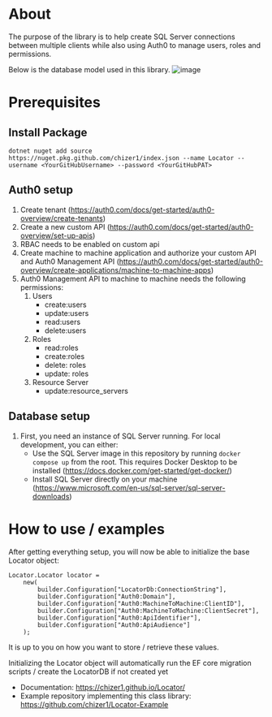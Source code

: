 # About

The purpose of the library is to help create SQL Server connections between multiple clients while also using Auth0 to manage users, roles and permissions.

Below is the database model used in this library.
![image](https://github.com/user-attachments/assets/4dbfe593-6b2c-4c49-92e5-de60aa01cf0c)

# Prerequisites

## Install Package
`dotnet nuget add source https://nuget.pkg.github.com/chizer1/index.json --name Locator --username <YourGitHubUsername> --password <YourGitHubPAT>`

## Auth0 setup

1. Create tenant (https://auth0.com/docs/get-started/auth0-overview/create-tenants)
2. Create a new custom API (https://auth0.com/docs/get-started/auth0-overview/set-up-apis)
3. RBAC needs to be enabled on custom api
4. Create machine to machine application and authorize your custom API and Auth0 Management API (https://auth0.com/docs/get-started/auth0-overview/create-applications/machine-to-machine-apps)
5. Auth0 Management API to machine to machine needs the following permissions:
   1. Users
        - create:users
        - update:users
        - read:users
        - delete:users
   2. Roles
        - read:roles
        - create:roles
        - delete: roles
        - update: roles
   3. Resource Server
        - update:resource_servers

## Database setup

1. First, you need an instance of SQL Server running. For local development, you can either:
   - Use the SQL Server image in this repository by running `docker compose up` from the root. This requires Docker Desktop to be installed (https://docs.docker.com/get-started/get-docker/)
   - Install SQL Server directly on your machine (https://www.microsoft.com/en-us/sql-server/sql-server-downloads)

# How to use / examples

After getting everything setup, you will now be able to initialize the base Locator object:
```
Locator.Locator locator =
    new(
        builder.Configuration["LocatorDb:ConnectionString"],
        builder.Configuration["Auth0:Domain"],
        builder.Configuration["Auth0:MachineToMachine:ClientID"],
        builder.Configuration["Auth0:MachineToMachine:ClientSecret"],
        builder.Configuration["Auth0:ApiIdentifier"],
        builder.Configuration["Auth0:ApiAudience"]
    );
```
It is up to you on how you want to store / retrieve these values.

Initializing the Locator object will automatically run the EF core migration scripts / create the LocatorDB if not created yet

- Documentation: https://chizer1.github.io/Locator/
- Example repository implementing this class library: https://github.com/chizer1/Locator-Example
